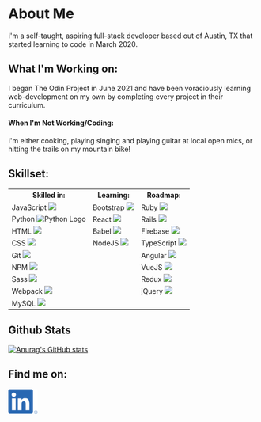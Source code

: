 # About Me
I'm a self-taught, aspiring full-stack developer based out of Austin, TX that started learning to code in March 2020. 

## What I'm Working on:
I began The Odin Project in June 2021 and have been voraciously learning web-development on my own by completing every project in their curriculum.

#### When I'm Not Working/Coding:
I'm either cooking, playing singing and playing guitar at local open mics, or hitting the trails on my mountain bike!

## Skillset:
<table>
  <tr>
    <th>
      Skilled in:
    </th>
    <th>
      Learning:
    </th>
    <th>
      Roadmap:
    </th>
  </tr>
  <tr>
    <td>
      <span>JavaScript</span>
      <img src="https://cdn.jsdelivr.net/gh/devicons/devicon/icons/javascript/javascript-original.svg" />
    </td>
    <td>
      <span>Bootstrap</span>
      <img src="https://cdn.jsdelivr.net/gh/devicons/devicon/icons/bootstrap/bootstrap-original.svg" />
    </td>
    <td>
      <span>Ruby</span>
      <img src="https://cdn.jsdelivr.net/gh/devicons/devicon/icons/ruby/ruby-original.svg" />
    </td>
  </tr>
  <tr>
    <td>
      <span>Python</span>
      <img src="https://cdn.jsdelivr.net/gh/devicons/devicon/icons/python/python-original.svg" alt="Python Logo">
    </td>
    <td>
      <span>React</span>
      <img src="https://cdn.jsdelivr.net/gh/devicons/devicon/icons/react/react-original.svg" />
    </td>
    <td>
      <span>Rails</span>
      <img src="https://cdn.jsdelivr.net/gh/devicons/devicon/icons/rails/rails-plain-wordmark.svg" />
    </td>
  </tr>
  <tr>
    <td>
      <span>HTML</span>
      <img src="https://cdn.jsdelivr.net/gh/devicons/devicon/icons/html5/html5-original.svg" />
    </td>
    <td>
      <span>Babel</span>
      <img src="https://cdn.jsdelivr.net/gh/devicons/devicon/icons/babel/babel-original.svg" />
    </td>
    <td>
      <span>Firebase</span>
      <img src="https://cdn.jsdelivr.net/gh/devicons/devicon/icons/firebase/firebase-plain.svg"/>
    </td>
  </tr>
  <tr>
    <td>
      <span>CSS</span>
      <img src="https://cdn.jsdelivr.net/gh/devicons/devicon/icons/css3/css3-original.svg" />
    </td>
    <td>
      <span>NodeJS</span>
      <img src="https://cdn.jsdelivr.net/gh/devicons/devicon/icons/nodejs/nodejs-original.svg"/>
    </td>
    <td>
      <span>TypeScript</span>
      <img src="https://cdn.jsdelivr.net/gh/devicons/devicon/icons/typescript/typescript-original.svg" />
    </td>
  </tr>
  <tr>
    <td>
      <span>Git</span>
      <img src="https://cdn.jsdelivr.net/gh/devicons/devicon/icons/git/git-original.svg"/>
    </td>
    <td></td>
    <td>
      <span>Angular</span>
      <img src="https://cdn.jsdelivr.net/gh/devicons/devicon/icons/angularjs/angularjs-original.svg" />
    </td>
  </tr>
  <tr>
    <td>
      <span>NPM</span>
      <img src="https://cdn.jsdelivr.net/gh/devicons/devicon/icons/npm/npm-original-wordmark.svg" />
    </td>
    <td></td>
    <td>
      <span>VueJS</span>
      <img src="https://cdn.jsdelivr.net/gh/devicons/devicon/icons/vuejs/vuejs-original.svg" />
    </td>
  </tr>
  <tr>
    <td>
      <span>Sass</span>
      <img src="https://cdn.jsdelivr.net/gh/devicons/devicon/icons/sass/sass-original.svg" />
    </td>
    <td></td>
    <td>
      <span>Redux</span>
      <img src="https://cdn.jsdelivr.net/gh/devicons/devicon/icons/redux/redux-original.svg" />
    </td>
  </tr>
  <tr>
    <td>
      <span>Webpack</span>
      <img src="https://cdn.jsdelivr.net/gh/devicons/devicon/icons/webpack/webpack-original.svg" />
    </td>
    <td></td>
    <td>
      <span>jQuery</span>
      <img src="https://cdn.jsdelivr.net/gh/devicons/devicon/icons/jquery/jquery-original.svg" />
    </td>
  </tr>
  <tr>
    <td>
      <span>MySQL</span>
      <img src="https://cdn.jsdelivr.net/gh/devicons/devicon/icons/mysql/mysql-original.svg" />
    </td>
    <td></td>
    <td></td>
  </tr>
</table>

## Github Stats
[![Anurag's GitHub stats](https://github-readme-stats.vercel.app/api?username=Drew-Daniels)](https://github.com/anuraghazra/github-readme-stats)

## Find me on:
<a href="https://www.linkedin.com/in/drew-daniels/">
  <img src="./linked-in-logo.png" alt="LinkedIn Icon" height=50em>
</a>
